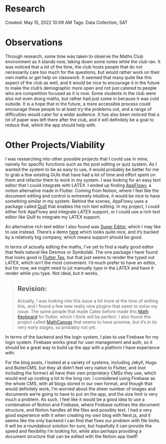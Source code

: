 # Research

Created: May 15, 2022 10:09 AM
Tags: Data Collection, SAT

# Observations

Through research, some time was taken to observe the Maths Club environment as it stands now, taking down some notes
while the club ran. It was noticed that a lot of the time, the club hosts people that do not necessarily care too much
for the questions, but would rather work on their own maths or get help on classwork. It seemed that many quite like
this aspect of the club as well, and it would be nice to encourage it in the future to make the club’s demographic more
open and not just catered to people who are competition focused as it is now. Some students in the club were also not
even doing maths, but rather had just come in because it was cold outside. It is a hope that in the future, a more
accessible process could encourage these people to at least try the problems out, and a range of difficulties would
cater for a wider audience. It has also been noticed that a lot of paper was left there after the club, and it will
definitely be a goal to reduce that, which the app should help with.

# Other Projects/Viability

I was researching into other possible projects that I could use in mine, namely for specific functions such as the post
editing or quiz system. As I wanted the system to be as easy to use, it would probably be better for me to grab a few
existing GUIs that have had a lot of time and effort spent on them and refactor them to work in my system. I was looking
for an easy text editor that I could integrate with LATEX. I ended up
finding [AppFlowy](https://github.com/AppFlowy-IO/AppFlowy), a notion alternative made in Flutter. Coming from Notion,
where I feel like the document editing and control is extremely intuitive, it would be nice to have something similar in
my system. Behind the scenes, AppFlowy uses a package called [Quill](https://github.com/singerdmx/flutter-quill) that
enables the rich text editing. In my project, I could either fork AppFlowy and integrate LATEX support, or I could use a
rich text editor like Quill to integrate my LATEX support.

An alternative rich text editor I also found was [Super Editor](https://github.com/superlistapp/super_editor), which I
may like to use instead. There’s a demo [here](https://editor.superlist.com) which looks quite nice, and it’s backed by
a relatively big company, which means support should be good.

In terms of actually editing the maths, I’ve yet to find a really good editor that feels natural like Desmos or
Symbolab. The one package I have found that looks good is [Flutter Tex](https://pub.dev/packages/flutter_tex), but that
just seems to render the typed out LATEX, which isn’t the most convenient. I’d much prefer to have an editor, but for
now, we might need to jut manually type in the LATEX and have it render while you type. Not ideal, but it works.

> ## Revision:
> Actually, I was looking into this issue a bit more at the time of writing this, and I found a few new really nice
> plugins that seem to solve my issue. The same people that made Catex before made
> this [Math Keyboard](https://github.com/simpleclub/math_keyboard) for flutter, which I think will be perfect. I also
> found this project called [MathCanvas](https://github.com/gongbj0113/MathCanvas) that seems to have promise, but it’s in
> its very early stages, so probably not yet.

In terms of the backend and the login system, I plan to use Firebase for my login system. Firebase works great for user
management and auth, so it should be a great way to build up the app with a platform I have experience with.

For the blog posts, I looked at a variety of systems, including Jekyll, Hugo and ButterCMS, but they all didn’t feel
very native to Flutter, and (not including the former) all have their own proprietary CMSs they use, which would end up
costing a lot in the long run. I considered using Firebase as the whole CMS, with all blogs stored in our own format,
and though that would definitely work, I’m worried about the sheer number of images and documents we’re going to have to
put on the app, and the size limit is very much a problem. As such, I feel like it would be a good idea to use a
combination of Notion and Firebase, where Firebase outlines the document structure, and Notion handles all the files and
possibly text. I had a very good experience with it when creating my own blog with Next.js, and it seems like the only
backend I can find that fixes our problem with file limits. It will be a roundabout solution for sure, but hopefully it
can provide the speed and flexibility I’m looking for, while also perhaps providing a document structure that can be
edited with the Notion app itself!